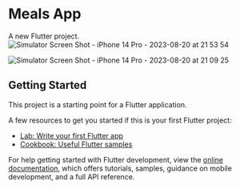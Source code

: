 # Meals App

A new Flutter project.
![Simulator Screen Shot - iPhone 14 Pro - 2023-08-20 at 21 53 54](https://github.com/jagnesh/Meals-App-Flutter/assets/6381879/3ffe6206-bac7-4984-9980-94d046a56825)

![Simulator Screen Shot - iPhone 14 Pro - 2023-08-20 at 21 09 25](https://github.com/jagnesh/Meals-App-Flutter/assets/6381879/114f4185-078f-45bd-bb8f-23e8ee95b8e8)






## Getting Started

This project is a starting point for a Flutter application.

A few resources to get you started if this is your first Flutter project:

- [Lab: Write your first Flutter app](https://docs.flutter.dev/get-started/codelab)
- [Cookbook: Useful Flutter samples](https://docs.flutter.dev/cookbook)

For help getting started with Flutter development, view the
[online documentation](https://docs.flutter.dev/), which offers tutorials,
samples, guidance on mobile development, and a full API reference.

